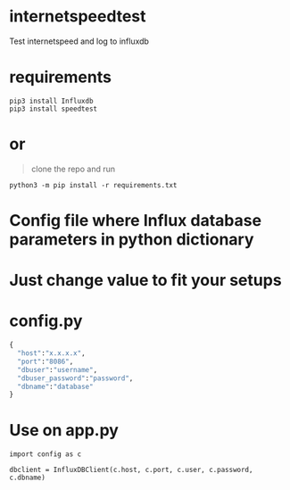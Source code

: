 # internetspeedtest
Test internetspeed and log to influxdb

# requirements
```
pip3 install Influxdb
pip3 install speedtest
```
# or
> clone the repo and run 
```
python3 -m pip install -r requirements.txt
```

# Config file where Influx database parameters in python dictionary
# Just change value to fit your setups
# config.py 
```python
{
  "host":"x.x.x.x",
  "port":"8086",
  "dbuser":"username",
  "dbuser_password":"password",
  "dbname":"database"
}
```
# Use on app.py
```
import config as c

dbclient = InfluxDBClient(c.host, c.port, c.user, c.password, c.dbname)

```


